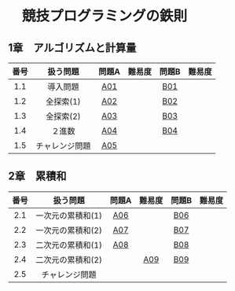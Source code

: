 # 　競技プログラミングの鉄則


## 1章　アルゴリズムと計算量
|番号|扱う問題|問題A|難易度|問題B|難易度|
|:--:|:--:|:--:|:--:|:--:|:--:|
|1.1|導入問題|[A01](https://github.com/kaneda0511/Laws-of-Competitive-Programming/blob/main/Laws_PR/A01.ipynb)||[B01](https://github.com/kaneda0511/Laws-of-Competitive-Programming/blob/main/Laws_PR/B01.ipynb)||
|1.2|全探索(1)|[A02](https://github.com/kaneda0511/Laws-of-Competitive-Programming/blob/main/Laws_PR/A02.ipynb)||[B02](https://github.com/kaneda0511/Laws-of-Competitive-Programming/blob/main/Laws_PR/B02.ipynb)||
|1.3|全探索(2)|[A03](https://github.com/kaneda0511/Laws-of-Competitive-Programming/blob/main/Laws_PR/A03.ipynb)||[B03](https://github.com/kaneda0511/Laws-of-Competitive-Programming/blob/main/Laws_PR/B03.ipynb)||
|1.4|２進数|[A04](https://github.com/kaneda0511/Laws-of-Competitive-Programming/blob/main/Laws_PR/A04.ipynb)||[B04](https://github.com/kaneda0511/Laws-of-Competitive-Programming/blob/main/Laws_PR/B04.ipynb)||
|1.5|チャレンジ問題|[A05](https://github.com/kaneda0511/Laws-of-Competitive-Programming/blob/main/Laws_PR/A05.ipynb)||||

## 2章　累積和
|番号|扱う問題|問題A|難易度|問題B|難易度|
|:--:|:--:|:--:|:--:|:--:|:--:|
|2.1|一次元の累積和(1)|[A06](https://github.com/kaneda0511/Laws-of-Competitive-Programming/blob/main/Laws_PR/A06.ipynb)||[B06](https://github.com/kaneda0511/Laws-of-Competitive-Programming/blob/main/Laws_PR/B06.ipynb)||
|2.2|一次元の累積和(2)|[A07](https://github.com/kaneda0511/Laws-of-Competitive-Programming/blob/main/Laws_PR/A07.ipynb)||[B07](https://github.com/kaneda0511/Laws-of-Competitive-Programming/blob/main/Laws_PR/B07.ipynb)||
|2.3|二次元の累積和(1)|[A08](https://github.com/kaneda0511/Laws-of-Competitive-Programming/blob/main/Laws_PR/A08.ipynb)||[B08]()||
|2.4|二次元の累積和(2)||[A09]()|[B09]()||
|2.5|チャレンジ問題|||||
